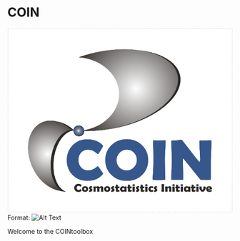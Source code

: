 # COIN      
![COIN logo](/images/logo.png)
Format: ![Alt Text](https://github.com/COINtoolbox/COINtoolbox.github.io/blob/emille_dev/images/logo.png)

Welcome to the COINtoolbox 

